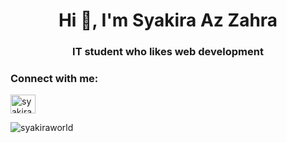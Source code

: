 <h1 align="center">Hi 👋, I'm Syakira Az Zahra</h1>
<h3 align="center">IT student who likes web development</h3>

<h3 align="left">Connect with me:</h3>
<p align="left">
<a href="https://linkedin.com/in/syakira az zahra" target="blank"><img align="center" src="https://raw.githubusercontent.com/rahuldkjain/github-profile-readme-generator/master/src/images/icons/Social/linked-in-alt.svg" alt="syakira az zahra" height="30" width="40" /></a>
</p>




<p><img align="center" src="https://github-readme-streak-stats.herokuapp.com/?user=syakiraworld&" alt="syakiraworld" /></p>
